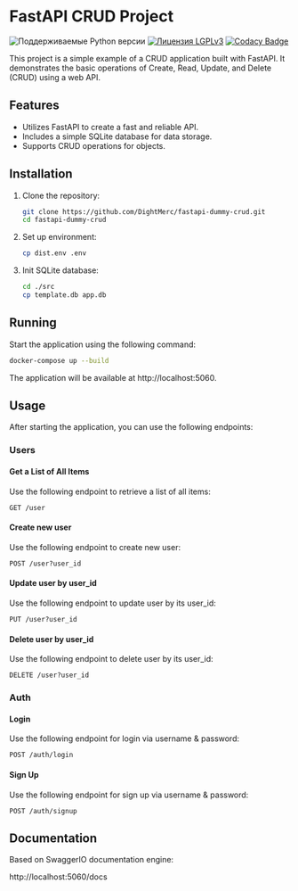 # FastAPI CRUD Project

![Поддерживаемые Python версии](https://img.shields.io/badge/python-3.11+-blue.svg)
[![Лицензия LGPLv3](https://img.shields.io/badge/license-LGPLv3-lightgrey.svg)](https://www.gnu.org/licenses/lgpl-3.0.html)
[![Codacy Badge](https://app.codacy.com/project/badge/Grade/50fd16106eb54631ac687fde2e64cdca)](https://app.codacy.com/gh/DightMerc/fastapi-dummy-crud/dashboard?utm_source=gh&utm_medium=referral&utm_content=&utm_campaign=Badge_grade)

This project is a simple example of a CRUD application built with FastAPI. It demonstrates the basic operations of Create, Read, Update, and Delete (CRUD) using a web API.

## Features

- Utilizes FastAPI to create a fast and reliable API.
- Includes a simple SQLite database for data storage.
- Supports CRUD operations for objects.

## Installation

1. Clone the repository:

    ```bash
    git clone https://github.com/DightMerc/fastapi-dummy-crud.git
    cd fastapi-dummy-crud
    ```

2. Set up environment:

    ```bash
    cp dist.env .env
    ```

3. Init SQLite database:

    ```bash
    cd ./src
    cp template.db app.db
    ```

## Running

Start the application using the following command:

```bash
docker-compose up --build
```

The application will be available at http://localhost:5060.


## Usage

After starting the application, you can use the following endpoints:

### Users

#### Get a List of All Items

Use the following endpoint to retrieve a list of all items:

```http
GET /user
```

#### Create new user

Use the following endpoint to create new user:

```http
POST /user?user_id
```

#### Update user by user_id

Use the following endpoint to update user by its user_id:

```http
PUT /user?user_id
```

#### Delete user by user_id

Use the following endpoint to delete user by its user_id:

```http
DELETE /user?user_id
```


### Auth

#### Login

Use the following endpoint for login via username & password:

```http
POST /auth/login
```


#### Sign Up

Use the following endpoint for sign up via username & password:

```http
POST /auth/signup
```

## Documentation

Based on SwaggerIO documentation engine:

http://localhost:5060/docs
